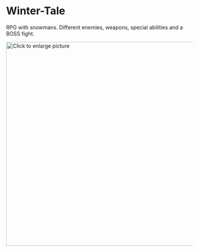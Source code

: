 # Winter-Tale
RPG with snowmans. Different enemies, weapons, special abilities and a BOSS fight.  

<a href="https://drive.google.com/uc?export=view&id=1dPWYYiOexiBhEELS1zdqFOT3EFapM-c4"><img src="https://drive.google.com/uc?export=view&id=1dPWYYiOexiBhEELS1zdqFOT3EFapM-c4" style="width: 550px; max-width: 100%; height: auto" title="Click to enlarge picture" />
